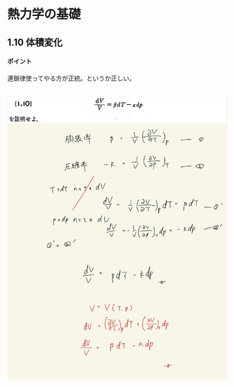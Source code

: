 <script type="text/javascript" async src="https://cdnjs.cloudflare.com/ajax/libs/mathjax/2.7.7/MathJax.js?config=TeX-MML-AM_CHTML">

</script>

<script type="text/x-mathjax-config">
 MathJax.Hub.Config({
 tex2jax: {
 inlineMath: [['$', '$'] ],
 displayMath: [ ['$$','$$'], ["\\[","\\]"] ]
 }
 });
</script>

# 熱力学の基礎
## 1.10 体積変化

#### ポイント

連鎖律使ってやる方が正統。というか正しい。
<br>
<br>

<img width="600" alt="Harashima-15" src="./images/Harashima-15.jpg">